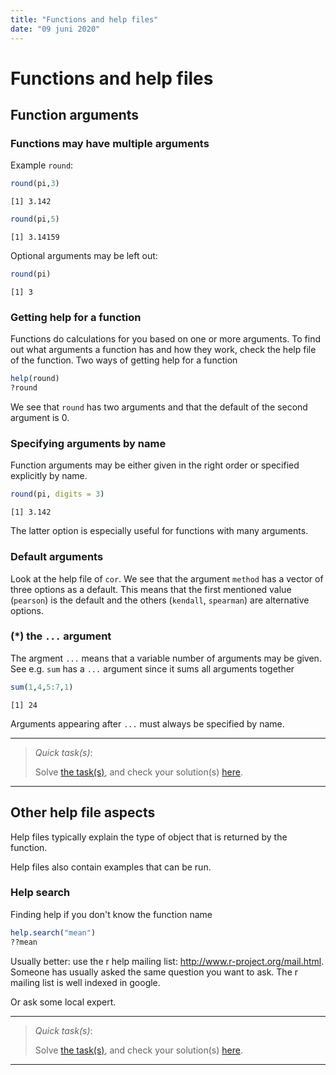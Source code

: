```yaml
---
title: "Functions and help files"
date: "09 juni 2020"
---
```






# Functions and help files

## Function arguments

### Functions may have multiple arguments

Example `round`:

```r
round(pi,3)
```

```
[1] 3.142
```

```r
round(pi,5)
```

```
[1] 3.14159
```

Optional arguments may be left out:

```r
round(pi)
```

```
[1] 3
```

### Getting help for a function

Functions do calculations for you based on one or more arguments. To find out what arguments a function has and how they work, check the help file of the function. Two ways of getting help for a function

```r
help(round)
?round
```

We see that `round` has two arguments and that the default of the second argument is 0.


### Specifying arguments by name

Function arguments may be either given in the right order or specified explicitly by name.


```r
round(pi, digits = 3)
```

```
[1] 3.142
```

The latter option is especially useful for functions with many arguments.

### Default arguments

Look at the help file of `cor`. We see that the argument `method` has a vector of three options as a default. This means that the first mentioned value (`pearson`) is the default and the others (`kendall`, `spearman`) are alternative options.

### (*) the `...` argument

The argment `...` means that a variable number of arguments may be given. See e.g. `sum` has a `...` argument since it sums all arguments together

```r
sum(1,4,5:7,1)
```

```
[1] 24
```
Arguments appearing after `...` must always be specified by name.



- - -

> _Quick task(s)_:
> 
> Solve [the task(s)](06_help.tasks.nocode.html#signif), and check your solution(s) [here](06_help.tasks.code.html#signif).

- - -


## Other help file aspects

Help files typically explain the type of object that is returned by the function.

Help files also contain examples that can be run.

### Help search

Finding help if you don't know the function name

```r
help.search("mean")
??mean
```

Usually better: use the r help mailing list: <http://www.r-project.org/mail.html>. Someone has usually asked the same question you want to ask. The r mailing list is well indexed in google.

Or ask some local expert. 


- - -

> _Quick task(s)_:
> 
> Solve [the task(s)](06_help.tasks.nocode.html#help), and check your solution(s) [here](06_help.tasks.code.html#help).

- - -



